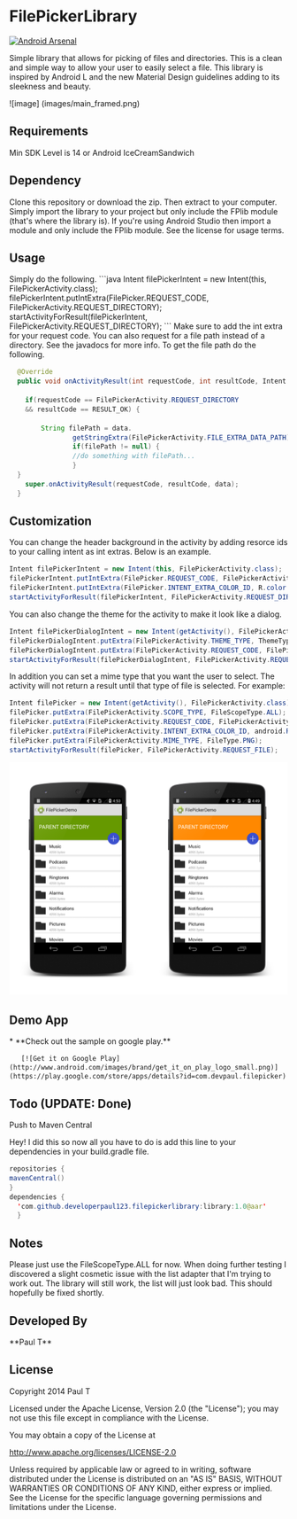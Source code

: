 FilePickerLibrary
=================

[![Android Arsenal](http://img.shields.io/badge/Android%20Arsenal-FilePickerLibrary-blue.svg?style=flat)](http://android-arsenal.com/details/1/785)

Simple library that allows for picking of files and directories. This is a clean and simple way to allow your user to easily select a file. This library is inspired by Android L and the new Material Design guidelines adding to its sleekness and beauty.


![image] (images/main_framed.png)

<h2>Requirements</h2>
Min SDK Level is 14 or Android IceCreamSandwich

<h2>Dependency</h2>

Clone this repository or download the zip. Then extract to your computer. Simply import the library to your project but only include the FPlib module (that's where the library is). If you're using Android Studio then import a module and only include the FPlib module. See the license for usage terms.

<h2>Usage</h2>
Simply do the following.
```java
Intent filePickerIntent = new Intent(this, FilePickerActivity.class);
filePickerIntent.putIntExtra(FilePicker.REQUEST_CODE, FilePickerActivity.REQUEST_DIRECTORY);
startActivityForResult(filePickerIntent, FilePickerActivity.REQUEST_DIRECTORY); 
```
Make sure to add the int extra for your request code. You can also request for a file path instead of a directory. See the javadocs for more info. To get the file path do the following.

```java
  @Override
  public void onActivityResult(int requestCode, int resultCode, Intent data) {

    if(requestCode == FilePickerActivity.REQUEST_DIRECTORY 
    && resultCode == RESULT_OK) {
    
        String filePath = data.
                getStringExtra(FilePickerActivity.FILE_EXTRA_DATA_PATH);
                if(filePath != null) {
                //do something with filePath...
                }
  }
    super.onActivityResult(requestCode, resultCode, data);
  }
```

<h2>Customization</h2>
You can change the header background in the activity by adding resorce ids to your calling intent as int extras. Below is an example.

```java
Intent filePickerIntent = new Intent(this, FilePickerActivity.class);
filePickerIntent.putIntExtra(FilePicker.REQUEST_CODE, FilePickerActivity.REQUEST_DIRECTORY);
filePickerIntent.putIntExtra(FilePicker.INTENT_EXTRA_COLOR_ID, R.color.myColor);
startActivityForResult(filePickerIntent, FilePickerActivity.REQUEST_DIRECTORY); 
```
You can also change the theme for the activity to make it look like a dialog.
```java
Intent filePickerDialogIntent = new Intent(getActivity(), FilePickerActivity.class);
filePickerDialogIntent.putExtra(FilePickerActivity.THEME_TYPE, ThemeType.DIALOG);
filePickerDialogIntent.putExtra(FilePickerActivity.REQUEST_CODE, FilePickerActivity.REQUEST_FILE);
startActivityForResult(filePickerDialogIntent, FilePickerActivity.REQUEST_FILE);
```
In addition you can set a mime type that you want the user to select. The activity will not return a result until that type of file is selected. For example: 

```java
Intent filePicker = new Intent(getActivity(), FilePickerActivity.class);
filePicker.putExtra(FilePickerActivity.SCOPE_TYPE, FileScopeType.ALL);
filePicker.putExtra(FilePickerActivity.REQUEST_CODE, FilePickerActivity.REQUEST_FILE);
filePicker.putExtra(FilePickerActivity.INTENT_EXTRA_COLOR_ID, android.R.color.holo_green_dark);
filePicker.putExtra(FilePickerActivity.MIME_TYPE, FileType.PNG);
startActivityForResult(filePicker, FilePickerActivity.REQUEST_FILE);
```
![image](images/custom_main_framed.png)


                    

<h2>Demo App</h2>
* **Check out the sample on google play.**

       [![Get it on Google Play](http://www.android.com/images/brand/get_it_on_play_logo_small.png)](https://play.google.com/store/apps/details?id=com.devpaul.filepicker)
	 
<h2>Todo (UPDATE: Done)</h2>
Push to Maven Central 

Hey! I did this so now all you have to do is add this line to your dependencies in your build.gradle file. 
````java
repositories {
mavenCentral()
}
dependencies {
  'com.github.developerpaul123.filepickerlibrary:library:1.0@aar'
  }
  ````

<h2> Notes </h2>
Please just use the FileScopeType.ALL for now. When doing further testing I discovered a slight cosmetic issue with the list adapter that I'm trying to work out. The library will still work, the list will just look bad. This should hopefully be fixed shortly.

<h2>Developed By</h2>
**Paul T**

<h2>License</h2>

Copyright 2014 Paul T

Licensed under the Apache License, Version 2.0 (the "License"); you may not use this file except in compliance with the License.

You may obtain a copy of the License at

http://www.apache.org/licenses/LICENSE-2.0

Unless required by applicable law or agreed to in writing, software distributed under the License is distributed on an "AS IS" BASIS, WITHOUT WARRANTIES OR CONDITIONS OF ANY KIND, either express or implied. See the License for the specific language governing permissions and limitations under the License.
